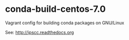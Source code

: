 # conda-build-centos-7.0

Vagrant config for building conda packages on GNU/Linux 

See: http://ipscc.readthedocs.org

